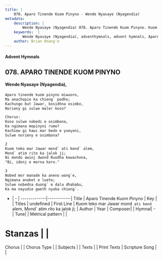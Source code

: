 ```yaml
---
title: |
    078. Aparo Tinende Kuom Pinyno - Wende Nyasaye (Nyagendia)
metadata:
    description: |
        Wende Nyasaye (Nyagendia) 078. Aparo Tinende Kuom Pinyno. Kuom teko mar Jawar mond` ati kend` alem, Mond` atim rito ka jalok ji; Ni mondo awinj dwond Ruodha kowachona, "Bi, idonj e morna koro."  
    keywords:  |
        Wende Nyasaye (Nyagendia), adventhymnals, advent hymnals, Aparo Tinende Kuom Pinyno, Kuom teko mar Jawar mond` ati kend` alem, Mond` atim rito ka jalok ji;. 
    author: Brian Onang'o
---
```


#### Advent Hymnals
## 078. APARO TINENDE KUOM PINYNO
####  Wende Nyasaye (Nyagendia),

```txt
Aparo tinende kuom pinyno miwuoro,
Ma anachopie ka chieng` podho;
Kachungo but Jawar, kosidhna osimbo,
Norieny gi sulwe maler koso?

Chorus:
Koso sulwe nobedi e osimbona,
Ka ngimana mepinyni rumo?
Kachiew gi hawi mar bedo e yueyoni,
Sulwe norieny e osimbona?

2
Kuom teko mar Jawar mond` ati kend` alem,
Mond` atim rito ka jalok ji;
Ni mondo awinj dwond Ruodha kowachona,
"Bi, idonj e morna koro."

3
Nobed mor manade ka aneno wang`e,
Ngimana anaket e luete;
Sulwe nobedna duong` e dala dhahabu,
Ka ma nayudie gweth nyaka chieng`.

```

- |   -  |
-------------|------------|
Title | Aparo Tinende Kuom Pinyno |
Key |  |
Titles | undefined |
First Line | Kuom teko mar Jawar mond` ati kend` alem, Mond` atim rito ka jalok ji; |
Author | 
Year | 
Composer| |
Hymnal|  - |
Tune|  |
Metrical pattern | |
# Stanzas |  |
Chorus |  |
Chorus Type |  |
Subjects | |
Texts |  |
Print Texts | 
Scripture Song |  |
    
